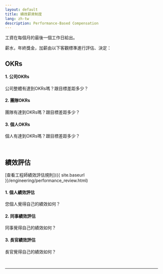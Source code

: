 ```yaml
---
layout: default
title: 績效薪資制度
lang: zh-tw
description: Performance-Based Compensation
---
```




工資在每個月的最後一個工作日給出。

薪水，年終獎金，加薪由以下客觀標準進行評估、決定：

## OKRs

#### 1. 公司OKRs
公司整體有達到OKRs嗎？跟目標差距多少？

#### 2. 團隊OKRs
團隊有達到OKRs嗎？跟目標差距多少？

#### 3. 個人OKRs
個人有達到OKRs嗎？跟目標差距多少？

<br>

## 績效評估

[查看工程師績效評估規則]({{ site.baseurl }}/engineering/performance_review.html)

#### 1. 個人績效評估
您個人覺得自己的績效如何？

#### 2. 同事績效評估
同事覺得自己的績效如何？

#### 3. 長官績效評估
長官覺得自己的績效如何？

<br>

---

<br>

